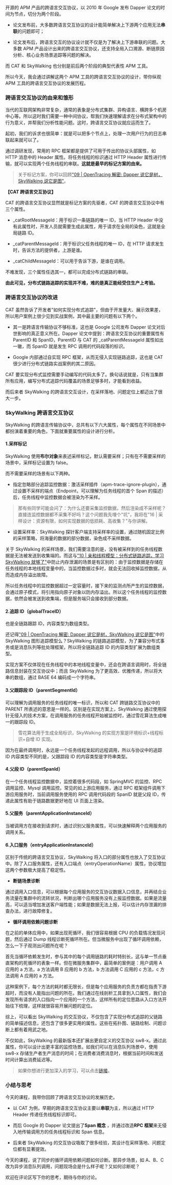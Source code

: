 开源的 APM 产品的跨语言交互协议，以 2010 年 Google 发布 Dapper 论文的时间为节点，切分为两个阶段。

* 论文发布前，大多数跨语言交互协议的设计能简单解决上下游两个应用无法**串联**的问题即可；

* 论文发布后，跨语言交互的协议设计就不仅是为了解决上下游串联的问题。大多数 APM 产品设计出来的跨语言交互协议，还支持全局入口溯源、断链原因分析、核心业务场景追踪等问题的解决。

而 CAT 和 SkyWalking 也分别是前后两个阶段的典型代表性 APM 工具。

所以今天，我会通过讲解这两个 APM 工具的跨语言交互协议的设计，带你纵观 APM 工具的跨语言交互协议的发展历程。

### 跨语言交互协议的由来和雏形

当代的互联网架构非常复杂，通常的表象是分布式集群、异构语言、横跨多个机房中心等。所以这时我们需要一种中间协议，帮我们快速理解请求在分布式架构中的行为意义，并帮我们分析性能问题。这时，跨语言交互协议就应运而生了。

起初，我们的诉求也很简单：就是可以把多个节点上，处理一次用户行为的日志串联起来就可以了。

通过调研发现，常用的 RPC 框架都是提供了可用于传出的协议头部属性，如 HTTP 消息中的 Header 属性。将任务线程的标识通过 HTTP Header 属性进行传输，就可以实现两个任务线程的串联。**这就是最早的标记方案的由来。**
> 关于标记方案，你可以回顾["09 \| OpenTracing 解密: Dapper 说它是树，SkyWalking 说它是图"](https://kaiwu.lagou.com/course/courseInfo.htm?courseId=729#/detail/pc?id=7058&fileGuid=xxQTRXtVcqtHK6j8)。

**【CAT 跨语言交互协议】**

CAT 的跨语言交互协议显然就是标记方案的先驱者，CAT 的跨语言交互协议中有三个属性。

* _catRootMessageId：用于标识一条链路的唯一 ID，当 HTTP Header 中没有此属性时，开发人员就需要生成此属性，用于请求在全局的染色，这就是全局链路 ID。

* _catParentMessageId：用于标识父任务线程的唯一 ID，在 HTTP 请求发生时，告诉方法的提供者，上游是谁。

* _catChildMessageId：可以用于告诉下游，是谁在调用。

不难发现，三个属性任选其一，都可以完成分布式链路的串联。

**由此可见，分布式链路追踪的实现并不难，难的是真正能经受住生产上考验。**

### 跨语言交互协议的改进

CAT 虽然告诉了开发者"如何实现分布式追踪"，但由于开发量大、展示效果差，所以用户案例上很少见到实战案例，其中最主要的问题有以下两个。

* 其一是跨语言传输协议不够标准，这也是 Google 公司发布 Dapper 论文对后世影响的真正意义所在。Dapper 论文中提到：跨语言交互协议的重要属性有 ParentID 和 SpanID，ParentID 与 CAT 的 _catParentMessageId 属性如出一辙，而 SpanID 就是发生 RPC 调用的代码段落的标识。

* Google 内部通过自实现 RPC 框架，从而无侵入实现链路追踪，这也是 CAT 很少进行分布式链路实战案例的其二原因。

CAT 要实现分布式监控需要手动编写的代码太多了。换句话说就是，只有当集群所有应用，编写分布式追踪代码覆盖的场景足够多时，才能看到收益。

而后来者 SkyWalking 的跨语言交互设计，在采样落地、问题定位上都迈出了很大一步。

### SkyWalking 跨语言交互协议

SkyWalking 的跨语言传输协议中，总共有以下六大属性，每个属性在不同场景中都扮演着重要的角色，下面就重要属性的设计进行分析。

#### 1.采样标记

SkyWalking 使用**布尔对象**来表述采样标记，默认需要采样；只有在不需要采样的场景中，采样标记设置为 false。

而不需要采样的场景有以下两种。

* 指定忽略部分追踪监控数据：激活采样插件（apm-trace-ignore-plugin），通过设置不采样的端点（Endpoint，可以理解为任务线程的首个 Span 的描述）后，任务线程中监控数据会被渲染为不采样。

> 那有些同学可能会问了：为什么还要采集监控数据，然后渲染成不采样呢？直接连监控数据都不采集不好吗？这个问题我先埋个"坑"，我将在"16 \| 采样设计：资源有限，如何实现数据的低损耗、高收集？"与你讲解。

* 设置采样率：SkyWalking 探针客户端支持采样率的设置，通过随机固定比例的采样策略，将海量的数据的部分数据，染色成不采样数据。

关于 SkyWalking 的采样场景，我们需要注意的是，没有被采样到的任务线程数据是无法被发送到收集端的。而这与["10 \| 亲和线程模型：分布式链路追踪，学习 SkyWalking 就够了"](https://kaiwu.lagou.com/course/courseInfo.htm?courseId=729#/detail/pc?id=7059&fileGuid=xxQTRXtVcqtHK6j8)中防止内存泄漏的场景是有区别的：由于监控数据是存储在任务线程的本地线程变量中的，当监控数据过多时，就会无法回收掉监控数据，从而造成内存溢出故障。

所以任务线程中的监控数据超过一定容量时，接下来的监测点所产生的监控数据，会通过原子模式，将引用指向原子对象以防内存溢出。所以这个任务线程的监控数据，依然会被发送到收集端，但是服务端只会接收到部分数据。

#### 2.追踪 ID（globalTraceID）

也是全链路跟踪 ID，内容类型为数组类型。

还记得["09 \| OpenTracing 解密: Dapper 说它是树，SkyWalking 说它是图"](https://kaiwu.lagou.com/course/courseInfo.htm?courseId=729#/detail/pc?id=7058&fileGuid=xxQTRXtVcqtHK6j8)中的 SkyWalking 图形追踪模型么？SkyWalking 的链路追踪模型，为了兼容分布式事务或是消息队列等批处理框架，所以将全链路追踪 ID 的内容类型扩展为数组类型。

实现方案不仅体现在任务线程中的本地线程变量中，还会在跨语言调用时，将全链路信息封装在交互协议中；而且 SkyWalking 为了更高效、优雅传递，所以将大串的数组，通过 BASE 64 编码成一个字符串。

#### 3.父跟踪段 ID（parentSegmentId）

可以理解为调用服务的任务线程的唯一标识，所以和 CAT 跨链路交互协议中的 PARENT 所表述的意思是一样的。区别是在实现方案上，SkyWalking 通过使用探针无侵入的技术方案，在调用服务的任务线程开始被监控时，通过雪花算法生成唯一的跟踪段 ID。
> 雪花算法用于生成全局标识，SkyWalking 的实现方案是环境标识+线程标识+自增 ID 实现。

因为在最终调用时，永远是一个任务线程发起的远程调用，所以与协议中的追踪 ID 内容类型不同的是，父跟踪段 ID 的内容类型是字符串类型。

#### 4.父段 ID（parentSpanId）

在一个任务线程监控数据中，监控着很多代码段，如 SpringMVC 的监控、RPC 调用监控、Mysql 调用监控。常见的如上游应用服务，通过 RPC 框架组件调用下游应用服务时，当前调用服务使用的 RPC 调用代码段的 SpanID 就是父段 ID，传递此属性有助于链路数据更好地在 UI 页面上渲染。

#### 5.父服务（parentApplicationInstanceId）

当被调用方在接收到请求时，通过识别父服务属性，可以快速解释两个应用服务的调用关系。

#### 6.入口服务（entryApplicationInstanceId）

区别于传统的跨语言交互协议，SkyWalking 将入口的部分属性也放入了交互协议中。除了入口服务属性，还有入口端点（entryOperationName）属性，协议增加这两个参数极大提高了稳定性。

* **断链场景诊断**

通过调用入口信息，可以根据每个应用服务的交互协议数据入口信息，并再结合业务流量在集群中的流转状况，判断出哪个应用服务没有上报监控数据。如果是流量高，可以适当增加发送客户端性能；如果是数据无法上报，可以估计内存泄漏的排查办法，进行故障修复。

* **循环调用依赖问题诊断**

在之前的单体应用中，如果出现死循环，我们很容易根据 CPU 的负载情况发现问题，然后通过 Dump 线程诊断死循环所在。但当微服务中出现了循环调用依赖，怎么一下子观测出问题所在呢？

首先当循环依赖发生时，参与其中的每个调用链路的耗时特别长，这与单一节点垂直架构的死循环的表象一样。但在微服务集群中，最简单的案例是：用户调用 A 应用的 a 方法，a 方法调用 B 应用的 b 方法，b 方法调用 C 应用的 c 方法，c 方法调用 A 应用的 a 方法。

这种案例下，每个方法的耗时都无限长，但是每个应用服务的负责方都在指责下游超时，而没有人能指出问题的所在。我们通过在线剖析工具拿到入口属性，我们会发现所有请求的入口指向一个应用的一个方法，这样所有的定位思路从入口方法开始往下梳理，这样就很容易开展问题的定位。

综上，可以看出 SkyWalking 的交互协议，不仅包含了实现分布式追踪的父链路的简单描述信息，还包含了很多更实用的属性。这些在拓扑图、链路绘制、问题诊断上都有着用武之地。

不仅如此，SkyWalking 的最新版本还扩展出更自定义的交互协议 sw8-x。通过此属性，你可以设计出更丰富的监控场景。如我们可以在消息队列场景中，使用 sw8-x 存储生产者生产消息的时间；在消费者消费消息时，根据当前时间和发送时间计算出消费延迟等。
> 如果你想进行更加深入的学习，可以点击[链接](https://github.com/apache/skywalking/blob/v8.5.0/docs/en/protocols/Skywalking-Cross-Process-Propagation-Headers-Protocol-v3.md?fileGuid=xxQTRXtVcqtHK6j8)。

### 小结与思考

今天的课程，我带你回顾了跨语言交互协议的发展历史。

* 以 CAT 为例，早期的跨语言交互协议主要以**串联**为主，所以通过 HTTP Header 传递任务线程标识即可。

* 而后 Google 的 Dapper 论文提出了**Span 概念** ，并通过改造**RPC 框架**来无侵入地传输调用方的任务线程标识和 Span 信息。

* 后来者 SkyWalking 的交互协议吸取了很多经验，其设计在采样落地、问题定位都有显著提效。

今天的课程，说了同步的循环调用依赖问题如何诊断。那异步场景，如 A、B、C 改为异步消息队列调用，问题现场会是什么样子呢？又如何诊断呢？

欢迎在评论区写下你的思考，期待与你的讨论。
